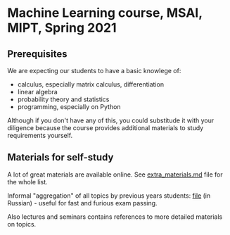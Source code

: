 # Machine Learning course, MSAI, MIPT, Spring 2021
## Prerequisites

We are expecting our students to have a basic knowlege of:
* calculus, especially matrix calculus, differentiation
* linear algebra
* probability theory and statistics
* programming, especially on Python

Although if you don't have any of this, you could substitude it with your diligence because the course provides additional materials to study requirements yourself.

## Materials for self-study

A lot of great materials are available online. See [extra_materials.md](https://github.com/girafe-ai/ml-mipt/blob/master/extra_materials.md) file for the whole list.

Informal "aggregation" of all topics by previous years students: [file](https://github.com/girafe-ai/ml-mipt/blob/master/ML_informal_notes.pdf) (in Russian) - useful for fast and furious exam passing.

Also lectures and seminars contains references to more detailed materials on topics.
